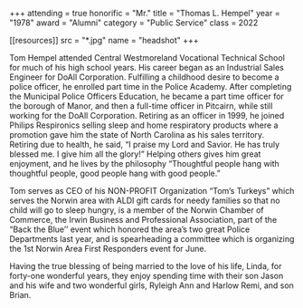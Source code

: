 +++
attending = true
honorific = "Mr."
title     = "Thomas L. Hempel"
year      = "1978"
award     = "Alumni"
category  = "Public Service"
class     = 2022

[[resources]]
  src  = "*.jpg"
  name = "headshot"
+++

Tom Hempel attended Central Westmoreland Vocational Technical School for much of his high school years. His career began as an Industrial Sales Engineer for DoAll Corporation. Fulfilling a childhood desire to become a police officer, he enrolled part time in the Police Academy. After completing the Municipal Police Officers Education, he became a part time officer for the borough of Manor, and then a full-time officer in Pitcairn, while still working for the DoAll Corporation. Retiring as an officer in 1999, he joined Philips Respironics selling sleep and home respiratory products where a promotion gave him the state of North Carolina as his sales territory. Retiring due to health, he said,  “I praise my Lord and Savior. He has truly blessed me. I give him all the glory!” Helping others gives him great enjoyment, and he lives by the philosophy “Thoughtful people hang with thoughtful people, good people hang with good people.”

Tom serves as CEO of his NON-PROFIT Organization “Tom’s Turkeys” which serves the Norwin area with ALDI gift cards for needy families so that no child will go to sleep hungry, is a member of the Norwin Chamber of Commerce, the Irwin Business and Professional Association, part of  the “Back the Blue’’ event which honored the area’s two great Police Departments last year, and is spearheading a committee which is organizing the 1st Norwin Area First Responders event for June.

Having the true blessing of being married to the love of his life, Linda, for forty-one wonderful years, they enjoy spending time with their son Jason and his wife and two wonderful girls, Ryleigh Ann and Harlow Remi, and son Brian.
